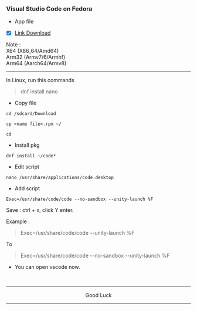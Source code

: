 ### Visual Studio Code on Fedora

* App file

- [x] [Link Download](https://code.visualstudio.com/download)

Note :</br>
X64 (X86_64/Amd64)</br>
Arm32 (Armv7/6/Armhf)</br>
Arm64 (Aarch64/Armv8)

---
In Linux, run this commands
> dnf install nano

* Copy file
```
cd /sdcard/Download
```
```
cp <name file>.rpm ~/
```
```
cd
```

* Install pkg
```
dnf install ~/code*
```

* Edit script
```
nano /usr/share/applications/code.desktop
```

* Add script
```
Exec=/usr/share/code/code --no-sandbox --unity-launch %F
```

Save : ctrl + x, click Y enter.

Example :
> Exec=/usr/share/code/code --unity-launch %F

To

> Exec=/usr/share/code/code --no-sandbox --unity-launch %F

* You can open vscode now.
</br>

---
<p align="center">Good Luck</p>

---
